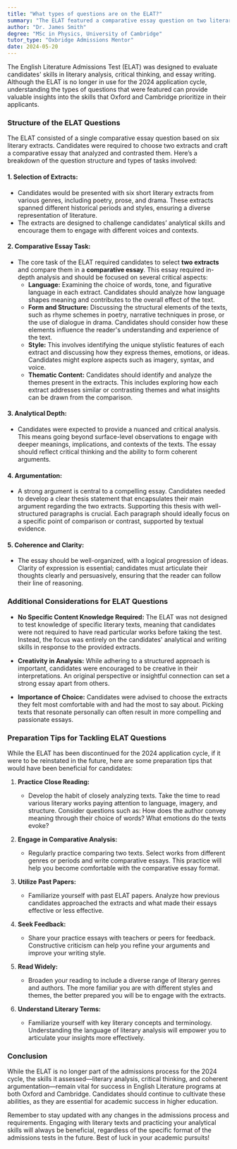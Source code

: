 ```yaml
---
title: "What types of questions are on the ELAT?"
summary: "The ELAT featured a comparative essay question on two literary extracts, assessing candidates' literary analysis and critical thinking skills."
author: "Dr. James Smith"
degree: "MSc in Physics, University of Cambridge"
tutor_type: "Oxbridge Admissions Mentor"
date: 2024-05-20
---
```


The English Literature Admissions Test (ELAT) was designed to evaluate candidates' skills in literary analysis, critical thinking, and essay writing. Although the ELAT is no longer in use for the 2024 application cycle, understanding the types of questions that were featured can provide valuable insights into the skills that Oxford and Cambridge prioritize in their applicants. 

### Structure of the ELAT Questions

The ELAT consisted of a single comparative essay question based on six literary extracts. Candidates were required to choose two extracts and craft a comparative essay that analyzed and contrasted them. Here’s a breakdown of the question structure and types of tasks involved:

#### 1. **Selection of Extracts:**
   - Candidates would be presented with six short literary extracts from various genres, including poetry, prose, and drama. These extracts spanned different historical periods and styles, ensuring a diverse representation of literature.
   - The extracts are designed to challenge candidates’ analytical skills and encourage them to engage with different voices and contexts.

#### 2. **Comparative Essay Task:**
   - The core task of the ELAT required candidates to select **two extracts** and compare them in a **comparative essay**. This essay required in-depth analysis and should be focused on several critical aspects:
     - **Language:** Examining the choice of words, tone, and figurative language in each extract. Candidates should analyze how language shapes meaning and contributes to the overall effect of the text.
     - **Form and Structure:** Discussing the structural elements of the texts, such as rhyme schemes in poetry, narrative techniques in prose, or the use of dialogue in drama. Candidates should consider how these elements influence the reader's understanding and experience of the text.
     - **Style:** This involves identifying the unique stylistic features of each extract and discussing how they express themes, emotions, or ideas. Candidates might explore aspects such as imagery, syntax, and voice.
     - **Thematic Content:** Candidates should identify and analyze the themes present in the extracts. This includes exploring how each extract addresses similar or contrasting themes and what insights can be drawn from the comparison.

#### 3. **Analytical Depth:**
   - Candidates were expected to provide a nuanced and critical analysis. This means going beyond surface-level observations to engage with deeper meanings, implications, and contexts of the texts. The essay should reflect critical thinking and the ability to form coherent arguments.

#### 4. **Argumentation:**
   - A strong argument is central to a compelling essay. Candidates needed to develop a clear thesis statement that encapsulates their main argument regarding the two extracts. Supporting this thesis with well-structured paragraphs is crucial. Each paragraph should ideally focus on a specific point of comparison or contrast, supported by textual evidence.

#### 5. **Coherence and Clarity:**
   - The essay should be well-organized, with a logical progression of ideas. Clarity of expression is essential; candidates must articulate their thoughts clearly and persuasively, ensuring that the reader can follow their line of reasoning.

### Additional Considerations for ELAT Questions

- **No Specific Content Knowledge Required:** The ELAT was not designed to test knowledge of specific literary texts, meaning that candidates were not required to have read particular works before taking the test. Instead, the focus was entirely on the candidates' analytical and writing skills in response to the provided extracts.
  
- **Creativity in Analysis:** While adhering to a structured approach is important, candidates were encouraged to be creative in their interpretations. An original perspective or insightful connection can set a strong essay apart from others.

- **Importance of Choice:** Candidates were advised to choose the extracts they felt most comfortable with and had the most to say about. Picking texts that resonate personally can often result in more compelling and passionate essays.

### Preparation Tips for Tackling ELAT Questions

While the ELAT has been discontinued for the 2024 application cycle, if it were to be reinstated in the future, here are some preparation tips that would have been beneficial for candidates:

1. **Practice Close Reading:**
   - Develop the habit of closely analyzing texts. Take the time to read various literary works paying attention to language, imagery, and structure. Consider questions such as: How does the author convey meaning through their choice of words? What emotions do the texts evoke?

2. **Engage in Comparative Analysis:**
   - Regularly practice comparing two texts. Select works from different genres or periods and write comparative essays. This practice will help you become comfortable with the comparative essay format.

3. **Utilize Past Papers:**
   - Familiarize yourself with past ELAT papers. Analyze how previous candidates approached the extracts and what made their essays effective or less effective.

4. **Seek Feedback:**
   - Share your practice essays with teachers or peers for feedback. Constructive criticism can help you refine your arguments and improve your writing style.

5. **Read Widely:**
   - Broaden your reading to include a diverse range of literary genres and authors. The more familiar you are with different styles and themes, the better prepared you will be to engage with the extracts.

6. **Understand Literary Terms:**
   - Familiarize yourself with key literary concepts and terminology. Understanding the language of literary analysis will empower you to articulate your insights more effectively.

### Conclusion

While the ELAT is no longer part of the admissions process for the 2024 cycle, the skills it assessed—literary analysis, critical thinking, and coherent argumentation—remain vital for success in English Literature programs at both Oxford and Cambridge. Candidates should continue to cultivate these abilities, as they are essential for academic success in higher education.

Remember to stay updated with any changes in the admissions process and requirements. Engaging with literary texts and practicing your analytical skills will always be beneficial, regardless of the specific format of the admissions tests in the future. Best of luck in your academic pursuits!
    